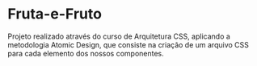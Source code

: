 # Fruta-e-Fruto
 Projeto realizado através do curso de Arquitetura CSS, aplicando a metodologia Atomic Design, que consiste na criação de um arquivo CSS para cada elemento dos nossos componentes.

